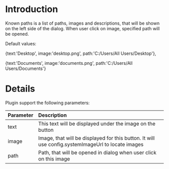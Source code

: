 

# Introduction #

Known paths is a list of paths, images and descriptions, that will be shown on the left side of the dialog. When user click on image, specified path will be opened.


Default values:

{text:'Desktop', image:'desktop.png', path:'C:/Users/All Users/Desktop'},

{text:'Documents', image:'documents.png', path:'C:/Users/All Users/Documents'}

# Details #

Plugin support the following parameters:

| **Parameter** | **Description** |
|:--------------|:----------------|
| text | This text will be displayed under the image on the button |
| image | Image, that will be displayed for this button. It will use config.systemImageUrl to locate images |
| path | Path, that will be opened in dialog when user click on this image |